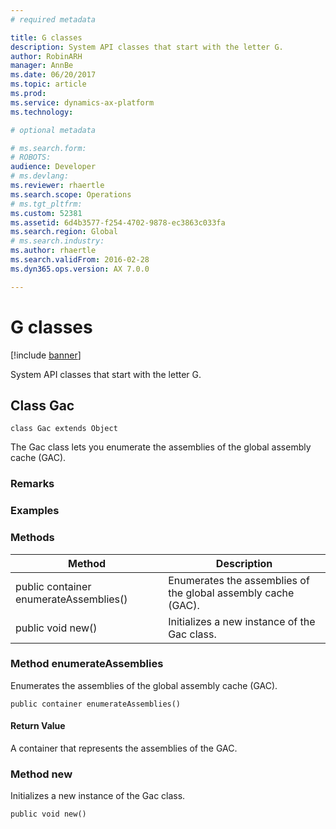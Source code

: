 ```yaml
---
# required metadata

title: G classes
description: System API classes that start with the letter G.
author: RobinARH
manager: AnnBe
ms.date: 06/20/2017
ms.topic: article
ms.prod: 
ms.service: dynamics-ax-platform
ms.technology: 

# optional metadata

# ms.search.form: 
# ROBOTS: 
audience: Developer
# ms.devlang: 
ms.reviewer: rhaertle
ms.search.scope: Operations
# ms.tgt_pltfrm: 
ms.custom: 52381
ms.assetid: 6d4b3577-f254-4702-9878-ec3863c033fa
ms.search.region: Global
# ms.search.industry: 
ms.author: rhaertle
ms.search.validFrom: 2016-02-28
ms.dyn365.ops.version: AX 7.0.0

---
```


# G classes

[!include [banner](../includes/banner.md)]

System API classes that start with the letter G.

Class Gac
---------

    class Gac extends Object

The Gac class lets you enumerate the assemblies of the global assembly cache (GAC).

### Remarks

### Examples

### Methods

| Method                                 | Description                                                   |
|----------------------------------------|---------------------------------------------------------------|
| public container enumerateAssemblies() | Enumerates the assemblies of the global assembly cache (GAC). |
| public void new()                      | Initializes a new instance of the Gac class.                  |

### Method enumerateAssemblies

Enumerates the assemblies of the global assembly cache (GAC).

    public container enumerateAssemblies()

#### Return Value

A container that represents the assemblies of the GAC.

### Method new

Initializes a new instance of the Gac class.

    public void new()



